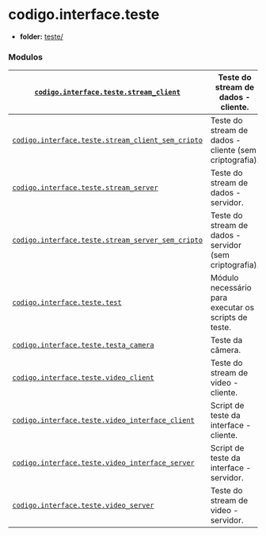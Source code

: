 <a id="module-codigo.interface.teste"></a>

<a id="codigo-interface-teste"></a>

# codigo.interface.teste

* **folder:**
  [teste/](../../../../codigo/interface/teste)

### Modulos

| [`codigo.interface.teste.stream_client`](codigo.interface.teste.stream_client.md#module-codigo.interface.teste.stream_client)                                  | Teste do stream de dados - cliente.                     |
|----------------------------------------------------------------------------------------------------------------------------------------------------------------|---------------------------------------------------------|
| [`codigo.interface.teste.stream_client_sem_cripto`](codigo.interface.teste.stream_client_sem_cripto.md#module-codigo.interface.teste.stream_client_sem_cripto) | Teste do stream de dados - cliente (sem criptografia).  |
| [`codigo.interface.teste.stream_server`](codigo.interface.teste.stream_server.md#module-codigo.interface.teste.stream_server)                                  | Teste do stream de dados - servidor.                    |
| [`codigo.interface.teste.stream_server_sem_cripto`](codigo.interface.teste.stream_server_sem_cripto.md#module-codigo.interface.teste.stream_server_sem_cripto) | Teste do stream de dados - servidor (sem criptografia). |
| [`codigo.interface.teste.test`](codigo.interface.teste.test.md#module-codigo.interface.teste.test)                                                             | Módulo necessário para executar os scripts de teste.    |
| [`codigo.interface.teste.testa_camera`](codigo.interface.teste.testa_camera.md#module-codigo.interface.teste.testa_camera)                                     | Teste da câmera.                                        |
| [`codigo.interface.teste.video_client`](codigo.interface.teste.video_client.md#module-codigo.interface.teste.video_client)                                     | Teste do stream de video - cliente.                     |
| [`codigo.interface.teste.video_interface_client`](codigo.interface.teste.video_interface_client.md#module-codigo.interface.teste.video_interface_client)       | Script de teste da interface - cliente.                 |
| [`codigo.interface.teste.video_interface_server`](codigo.interface.teste.video_interface_server.md#module-codigo.interface.teste.video_interface_server)       | Script de teste da interface - servidor.                |
| [`codigo.interface.teste.video_server`](codigo.interface.teste.video_server.md#module-codigo.interface.teste.video_server)                                     | Teste do stream de video - servidor.                    |
